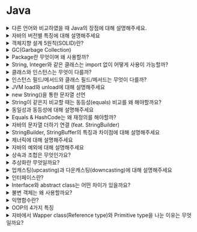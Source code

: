 # Java
<details>
<summary>다른 언어와 비교하였을 때 Java의 장점에 대해 설명해주세요.</summary>

<br>


</details>


<details>
<summary>자바의 버전별 특징에 대해 설명해주세요</summary>

<br>


</details>


<details>
<summary>객체지향 설계 5원칙(SOLID)란?</summary>

<br>

</details>


<details>
<summary>GC(Garbage Collection)</summary>

<br>

</details>


<details>
<summary>Package란 무엇이며 왜 사용할까?</summary>

<br>

</details>

<details>
<summary>String, Integer와 같은 클래스는 import 없이 어떻게 사용이 가능할까?</summary>

<br>

</details>


<details>
<summary>클래스와 인스턴스는 무엇이 다를까?</summary>

<br>

</details>


<details>
<summary>인스턴스 필드/메서드와 클래스 필드/메서드는 무엇이 다를까?</summary>

<br>

</details>


<details>
<summary>JVM load와 unload에 대해 설명해주세요</summary>

<br>

</details>


<details>
<summary>new String()을 통한 문자열 선언</summary>

<br>

</details>


<details>
<summary>String이 같은지 비교할 때는 동등성(equals) 비교를 왜 해야할까요?</summary>

<br>

</details>


<details>
<summary>동일성과 동등성에 대해 설명해주세요</summary>

<br>

</details>


<details>
<summary>Equals & HashCode는 왜 재정의를 해야할까?</summary>

<br>


</details>

<details>
<summary>자바의 문자열 더하기 연결 (feat. StringBuilder)</summary>

<br>

</details>


<details>
<summary>StringBuilder, StringBuffer의 특징과 차이점에 대해 설명해주세요</summary>

<br>

</details>


<details>
<summary>제너릭에 대해 설명해주세요</summary>

<br>


</details>

<details>
<summary>자바의 예외에 대해 설명해주세요</summary>

<br>


</details>

<details>
<summary>상속과 조합은 무엇인가요?</summary>

<br>

</details>

<details>
<summary>추상화란 무엇일까요?</summary>

<br>

</details>


<details>
<summary>업캐스팅(upcasting)과 다운캐스팅(downcasting)에 대해 설명해주세요</summary>

<br>

</details>


<details>
<summary>인터페이스란?</summary>

<br>

</details>


<details>
<summary>Interface와 abstract class는 어떤 차이가 있을까요?</summary>

<br>

</details>


<details>
<summary>불변 객체는 왜 사용할까요?</summary>

<br>

</details>


<details>
<summary>익명함수란?</summary>

<br>

</details>

<details>
<summary>OOP의 4가지 특징</summary>

<br>

</details>

<details>
<summary>자바에서 Wapper class(Reference type)와 Primitive type을 나눈 이유는 무엇일까요?</summary>

<br>

</details>
